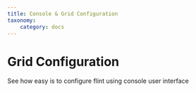 ```yaml
---
title: Console & Grid Configuration
taxonomy:
    category: docs
---
```




# Grid Configuration

See how easy is to configure flint using console user interface
